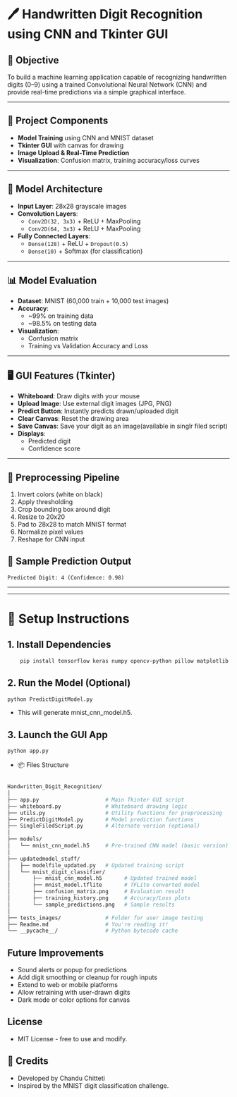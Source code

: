# 🖊️ Handwritten Digit Recognition using CNN and Tkinter GUI

## 🎯 Objective
To build a machine learning application capable of recognizing handwritten digits (0–9) using a trained Convolutional Neural Network (CNN) and provide real-time predictions via a simple graphical interface.

---

## 📁 Project Components

- **Model Training** using CNN and MNIST dataset
- **Tkinter GUI** with canvas for drawing
- **Image Upload & Real-Time Prediction**
- **Visualization**: Confusion matrix, training accuracy/loss curves

---

## 🧠 Model Architecture

- **Input Layer**: 28x28 grayscale images
- **Convolution Layers**:
  - `Conv2D(32, 3x3)` + ReLU + MaxPooling
  - `Conv2D(64, 3x3)` + ReLU + MaxPooling
- **Fully Connected Layers**:
  - `Dense(128)` + ReLU + `Dropout(0.5)`
  - `Dense(10)` + Softmax (for classification)

---

## 📊 Model Evaluation

- **Dataset**: MNIST (60,000 train + 10,000 test images)
- **Accuracy**:
  - ~99% on training data
  - ~98.5% on testing data
- **Visualization**:
  - Confusion matrix
  - Training vs Validation Accuracy and Loss

---

## 🖥️ GUI Features (Tkinter)

- **Whiteboard**: Draw digits with your mouse
- **Upload Image**: Use external digit images (JPG, PNG)
- **Predict Button**: Instantly predicts drawn/uploaded digit
- **Clear Canvas**: Reset the drawing area
- **Save Canvas**: Save your digit as an image(available in singlr filed script)
- **Displays**:
  - Predicted digit
  - Confidence score

---

## 🧹 Preprocessing Pipeline

1. Invert colors (white on black)
2. Apply thresholding
3. Crop bounding box around digit
4. Resize to 20x20
5. Pad to 28x28 to match MNIST format
6. Normalize pixel values
7. Reshape for CNN input


## 🧪 Sample Prediction Output

```plaintext
Predicted Digit: 4 (Confidence: 0.98)
```
---
---


# 🔧 Setup Instructions
## 1. Install Dependencies

```bash
    pip install tensorflow keras numpy opencv-python pillow matplotlib scikit-learn

```

## 2. Run the Model (Optional)
```bash
python PredictDigitModel.py
```
- This will generate mnist_cnn_model.h5.

## 3. Launch the GUI App

```bash 
python app.py
```

- 📦 Files Structure

```bash 

Handwritten_Digit_Recognition/
│
├── app.py                     # Main Tkinter GUI script
├── whiteboard.py              # Whiteboard drawing logic
├── utils.py                   # Utility functions for preprocessing
├── PredictDigitModel.py       # Model prediction functions
├── SingleFiledScript.py       # Alternate version (optional)
│
├── models/
│   └── mnist_cnn_model.h5     # Pre-trained CNN model (basic version)
│
├── updatedmodel_stuff/
│   ├── modelfile_updated.py   # Updated training script
│   └── mnist_digit_classifier/
│       ├── mnist_cnn_model.h5       # Updated trained model
│       ├── mnist_model.tflite       # TFLite converted model
│       ├── confusion_matrix.png     # Evaluation result
│       ├── training_history.png     # Accuracy/Loss plots
│       └── sample_predictions.png   # Sample results
│
├── tests_images/              # Folder for user image testing
├── Readme.md                  # You're reading it!
└── __pycache__/               # Python bytecode cache
```


## Future Improvements

  - Sound alerts or popup for predictions
  - Add digit smoothing or cleanup for rough inputs
  - Extend to web or mobile platforms
  - Allow retraining with user-drawn digits
  - Dark mode or color options for canvas

## License

- MIT License - free to use and modify.

## 🙌 Credits

- Developed by Chandu Chitteti
- Inspired by the MNIST digit classification challenge.
